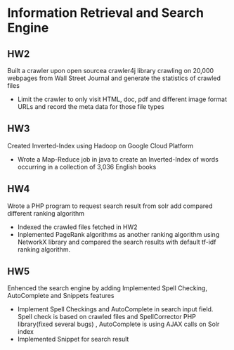 # Information Retrieval and Search Engine
## HW2
Built a crawler upon open sourcea crawler4j library crawling on 20,000 webpages from Wall Street Journal and generate the statistics of crawled files
* Limit the crawler to only visit HTML, doc, pdf and different image format URLs and record the meta data for those file types
## HW3
Created Inverted-Index using Hadoop on Google Cloud Platform
* Wrote a Map-Reduce job in java to create an Inverted-Index of words occurring in a collection of 3,036 English books
## HW4
Wrote a PHP program to request search result from solr add compared different ranking algorithm
* Indexed the crawled files fetched in HW2
* Inplemented PageRank algorithms as another ranking algorithm using NetworkX library and compared the search results with default tf-idf ranking algorithm.
## HW5
Enhenced the search engine by adding	Implemented Spell Checking, AutoComplete and Snippets features 
* Implement Spell Checkings and AutoComplete in search input field. Spell check is based on crawled files and SpellCorrector PHP library(fixed several bugs) , AutoComplete is using AJAX calls on Solr index
* Implemented Snippet for search result
